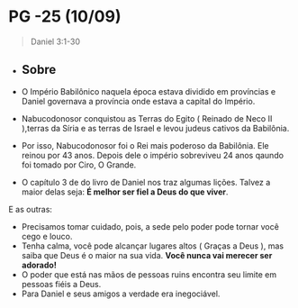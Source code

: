 # PG -25 (10/09)

> Daniel 3:1-30

- ## Sobre

- O Império Babilônico naquela época estava dividido em províncias e Daniel governava a província onde estava a capital do Império.

- Nabucodonosor conquistou as Terras do Egito ( Reinado de Neco II ),terras da Síria e as terras de Israel e levou judeus cativos da Babilônia. 
  
- Por isso, Nabucodonosor foi o Rei mais poderoso da Babilônia. Ele reinou por 43 anos. Depois dele o império sobreviveu 24 anos qaundo  foi tomado por Ciro, O Grande.

- O capítulo 3 de do livro de Daniel nos traz algumas lições. Talvez a maior delas seja: **É melhor ser fiel a Deus do que viver**.

E as outras:
- Precisamos tomar cuidado, pois, a sede pelo poder pode tornar você cego e louco.
- Tenha calma, você pode alcançar lugares altos ( Graças a Deus ), mas saiba que Deus é o maior na sua vida. **Você nunca vai merecer ser adorado!**
- O poder que está nas mãos de pessoas ruins encontra seu limite em pessoas fiéis a Deus. 
- Para Daniel e seus amigos a verdade era inegociável.

